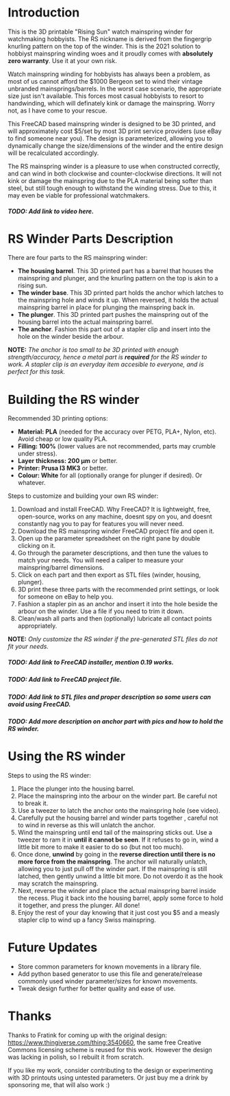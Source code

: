 # Introduction
This is the 3D printable "Rising Sun" watch mainspring winder for watchmaking hobbyists. The RS nickname is derived from the fingergrip knurling pattern on the top of the winder. This is the 2021 solution to hobbiyst mainspring winding woes and it proudly comes with **absolutely zero warranty**. Use it at your own risk.

Watch mainspring winding for hobbyists has always been a problem, as most of us cannot afford the $1000 Bergeon set to wind their vintage unbranded mainsprings/barrels. In the worst case scenario, the appropriate size just isn't available. This forces most casual hobbyists to resort to handwinding, which will definately kink or damage the mainspring. Worry not, as I have come to your rescue.

This FreeCAD based mainspring winder is designed to be 3D printed, and will approximately cost $5/set by most 3D print service providers (use eBay to find someone near you). The design is parameterized, allowing you to dynamically change the size/dimensions of the winder and the entire design will be recalculated accordingly.

The RS mainspring winder is a pleasure to use when constructed correctly, and can wind in both clockwise and counter-clockwise directions. It will not kink or damage the mainspring due to the PLA material being softer than steel, but still tough enough to withstand the winding stress. Due to this, it may even be viable for professional watchmakers.

##### TODO: Add link to video here.

# RS Winder Parts Description

There are four parts to the RS mainspring winder:
- **The housing barrel**. This 3D printed part has a barrel that houses the mainspring and plunger, and the knurling pattern on the top is akin to a rising sun.
- **The winder base**. This 3D printed part holds the anchor which latches to the mainspring hole and winds it up. When reversed, it holds the actual mainspring barrel in place for plunging the mainspring back in.
- **The plunger**. This 3D printed part pushes the mainspring out of the housing barrel into the actual mainspring barrel.
- **The anchor**. Fashion this part out of a stapler clip and insert into the hole on the winder beside the arbour.

**NOTE:** *The anchor is too small to be 3D printed with enough strength/accuracy, hence a metal part is **required** for the RS winder to work. A stapler clip is an everyday item accesible to everyone, and is perfect for this task.*

# Building the RS winder

Recommended 3D printing options:
- **Material: PLA** (needed for the accuracy over PETG, PLA+, Nylon, etc). Avoid cheap or low quality PLA.
- **Filling: 100%** (lower values are not recommended, parts may crumble under stress).
- **Layer thickness: 200 µm** or better.
- **Printer: Prusa I3 MK3** or better.
- **Colour: White** for all (optionally orange for plunger if desired). Or whatever.

Steps to customize and building your own RS winder:
1. Download and install FreeCAD. Why FreeCAD? It is lightweight, free, open-source, works on any machine, doesnt spy on you, and doesnt constantly nag you to pay for features you will never need.
2. Download the RS mainspring winder FreeCAD project file and open it.
3. Open up the parameter spreadsheet on the right pane by double clicking on it.
4. Go through the parameter descriptions, and then tune the values to match your needs. You will need a caliper to measure your mainspring/barrel dimensions.
5. Click on each part and then export as STL files (winder, housing, plunger).
6. 3D print these three parts with the recommended print settings, or look for someone on eBay to help you.
7. Fashion a stapler pin as an anchor and insert it into the hole beside the arbour on the winder. Use a file if you need to trim it down.
8. Clean/wash all parts and then (optionally) lubricate all contact points appropriately.

**NOTE:** *Only customize the RS winder if the pre-generated STL files do not fit your needs.*

##### TODO: Add link to FreeCAD installer, mention 0.19 works.
##### TODO: Add link to FreeCAD project file.
##### TODO: Add link to STL files and proper description so some users can avoid using FreeCAD.
##### TODO: Add more description on anchor part with pics and how to hold the RS winder.

# Using the RS winder

Steps to using the RS winder:
1. Place the plunger into the housing barrel.
2. Place the mainspring into the arbour on the winder part. Be careful not to break it.
3. Use a tweezer to latch the anchor onto the mainspring hole (see video).
4. Carefully put the housing barrel and winder parts together , careful not to wind in reverse as this will unlatch the anchor.
5. Wind the mainspring until end tail of the mainspring sticks out. Use a tweezer to ram it in **until it cannot be seen**. If it refuses to go in, wind a little bit more to make it easier to do so (but not too much).
6. Once done, **unwind** by going in the **reverse direction until there is no more force from the mainspring**. The anchor will naturally unlatch, allowing you to just pull off the winder part. If the mainspring is still latched, then gently unwind a little bit more. Do not overdo it as the hook may scratch the mainspring.
7. Next, reverse the winder and place the actual mainspring barrel inside the recess. Plug it back into the housing barrel, apply some force to hold it together, and press the plunger. All done!
8. Enjoy the rest of your day knowing that it just cost you $5 and a measly stapler clip to wind up a fancy Swiss mainspring.

# Future Updates
- Store common parameters for known movements in a library file.
- Add python based generator to use this file and generate/release commonly used winder parameter/sizes for known movements.
- Tweak design further for better quality and ease of use.

# Thanks
Thanks to Fratink for coming up with the original design: https://www.thingiverse.com/thing:3540660, the same free Creative Commons licensing scheme is reused for this work. However the design was lacking in polish, so I rebuilt it from scratch.

If you like my work, consider contributing to the design or experimenting with 3D printouts using untested parameters. Or just buy me a drink by sponsoring me, that will also work :)

